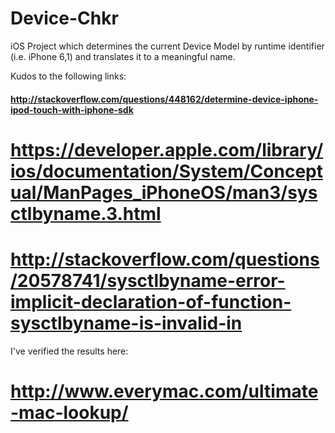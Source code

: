 Device-Chkr
===========

iOS Project which determines the current Device Model by runtime identifier (i.e. iPhone 6,1) and translates it to a meaningful name.

Kudos to the following links:

#### http://stackoverflow.com/questions/448162/determine-device-iphone-ipod-touch-with-iphone-sdk
# https://developer.apple.com/library/ios/documentation/System/Conceptual/ManPages_iPhoneOS/man3/sysctlbyname.3.html
# http://stackoverflow.com/questions/20578741/sysctlbyname-error-implicit-declaration-of-function-sysctlbyname-is-invalid-in

I've verified the results here:
# http://www.everymac.com/ultimate-mac-lookup/
